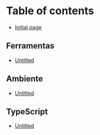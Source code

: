 # Table of contents

* [Initial page](README.md)

## Ferramentas

* [Untitled](ferramentas/untitled.md)

## Ambiente

* [Untitled](ambiente/untitled.md)

## TypeScript

* [Untitled](typescript/untitled.md)

